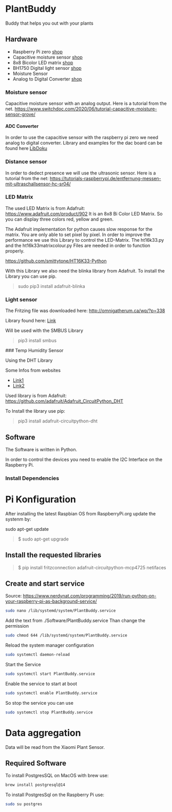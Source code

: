 # PlantBuddy

Buddy that helps you out with your plants


## Hardware

- Raspberry Pi zero [shop]()
- Capacitive moisture sensor [shop](https://www.reichelt.de/entwicklerboards-feuchtesensor-bodenfeuchte--debo-cap-sens-p223620.html?&nbc=1)
- 8x8 Bicolor LED matrix [shop](https://www.reichelt.de/entwicklerboards-zweifarbige-led-matrix-debo-led-matrix-p235472.html?&nbc=1)
- BH1750 Digital light sensor [shop](https://www.reichelt.de/entwicklerboards-digitaler-lichtsensor-bh1750-debo-bh-1750-p224217.html?&nbc=1)
- Moisture Sensor 
- Analog to Digital Converter [shop](https://shop.pimoroni.com/products/ads1015-adc-breakout?variant=27859155026003)

### Moisture sensor

Capacitive moisture sensor with an analog output.
Here is a tutorial from the net.
https://www.switchdoc.com/2020/06/tutorial-capacitive-moisture-sensor-grove/

#### ADC Converter

In order to use the capacitive sensor with the raspberry pi zero we need analog to digital converter.
Library and examples for the dac board can be found here [LibDoku](https://github.com/pimoroni/ads1015-python)

### Distance sensor

In order to dedect presence we will use the ultrasonic sensor.
Here is a tutorial from the net:
https://tutorials-raspberrypi.de/entfernung-messen-mit-ultraschallsensor-hc-sr04/



### LED Matrix

The used LED Matrix is from Adafruit: https://www.adafruit.com/product/902
It is an 8x8 Bi Color LED Matrix. So you can display three colors red, yellow and green.

The Adafruit implementation for python causes slow response for the matrix. You are only able to set pixel by pixel.
In order to improve the performance we use this Library to control the LED-Matrix. The ht16k33.py and the ht16k33matrixcolour.py Files are needed in order to function properly.

https://github.com/smittytone/HT16K33-Python

With this Library we also need the blinka library from Adafruit. To install the Library you can use pip.

> sudo pip3 install adafruit-blinka


### Light sensor

The Fritzing file was downloaded here:
http://omnigatherum.ca/wp/?p=338

Library found here: [Link](https://gist.github.com/oskar456/95c66d564c58361ecf9f)

Will be used with the SMBUS Library

> pip3 install smbus

### Temp Humidity Sensor

Using the DHT Library

Some Infos from websites
- [Link1](https://www.pi-shop.ch/temperatur-und-feuchtigkeitssensor)
- [Link2](https://learn.adafruit.com/dht/using-a-dhtxx-sensor)

Used library is from Adafruit: https://github.com/adafruit/Adafruit_CircuitPython_DHT


To Install the library use pip:

> pip3 install adafruit-circuitpython-dht

## Software

The Software is written in Python. 

In order to control the devices you need to enable the I2C Interface on the Raspberry Pi.

### Install Dependencies





# Pi Konfiguration

After installing the latest Raspbian OS from RaspberryPi.org update the systenm by:

sudo apt-get update
> 
>$ sudo apt-get upgrade

## Install the requested libraries

>$ pip install fritzconnection adafruit-circuitpython-mcp4725 netifaces


## Create and start service

Source: https://www.nerdynat.com/programming/2019/run-python-on-your-raspberry-pi-as-background-service/

```sh
sudo nano /lib/systemd/system/PlantBuddy.service
```

Add the text from ./Software/PlantBuddy.service
Than change the permission

```sh
sudo chmod 644 /lib/systemd/system/PlantBuddy.service
```

Reload the system manager configuration

```sh
sudo systemctl daemon-reload
```

Start the Service

```sh
sudo systemctl start PlantBuddy.service
```


Enable the service to start at boot 

```sh
sudo systemctl enable PlantBuddy.service
```

So stop the service you can use

```sh
sudo systemctl stop PlantBuddy.service
```


# Data aggregation

Data will be read from the Xiaomi Plant Sensor.

## Required Software

To install PostgresSQL on MacOS with brew use:

```sh
brew install postgresql@14
```

To install PostgresSql on the Raspberry Pi use:

```sh
sudo su postgres
```